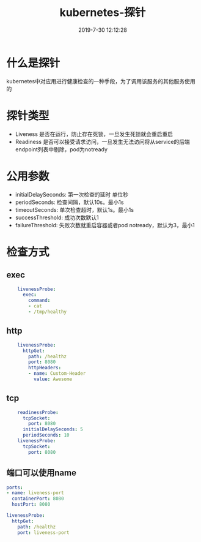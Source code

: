 ﻿---
title: kubernetes-探针
date: 2019-7-30 12:12:28
tags:
- kubernetes
---

# 什么是探针

kubernetes中对应用进行健康检查的一种手段，为了调用该服务的其他服务使用的

<!--more-->

# 探针类型

- Liveness 是否在运行，防止存在死锁，一旦发生死锁就会重启重启
- Readiness 是否可以接受请求访问，一旦发生无法访问将从service的后端endpoint列表中剔除，pod为notready

# 公用参数

- initialDelaySeconds: 第一次检查的延时 单位秒
- periodSeconds: 检查间隔，默认10s。最小1s
- timeoutSeconds: 单次检查超时，默认1s。最小1s
- successThreshold: 成功次数默认1
- failureThreshold: 失败次数就重启容器或者pod notready，默认为3，最小1

# 检查方式

## exec

```yaml
    livenessProbe:
      exec:
        command:
        - cat
        - /tmp/healthy
```

## http

```yaml
    livenessProbe:
      httpGet:
        path: /healthz
        port: 8080
        httpHeaders:
        - name: Custom-Header
          value: Awesome
```

## tcp

```yaml
    readinessProbe:
      tcpSocket:
        port: 8080
      initialDelaySeconds: 5
      periodSeconds: 10
    livenessProbe:
      tcpSocket:
        port: 8080
```

## 端口可以使用name

```yaml
ports:
- name: liveness-port
  containerPort: 8080
  hostPort: 8080

livenessProbe:
  httpGet:
    path: /healthz
    port: liveness-port
```

